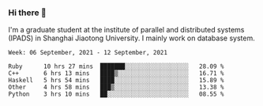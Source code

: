 ### Hi there 👋

I'm a graduate student at the institute of parallel and distributed systems (IPADS) in Shanghai Jiaotong University. I mainly work on database system.

<!--START_SECTION:waka-->
```text
Week: 06 September, 2021 - 12 September, 2021

Ruby      10 hrs 27 mins  ███████░░░░░░░░░░░░░░░░░░   28.09 % 
C++       6 hrs 13 mins   ████▒░░░░░░░░░░░░░░░░░░░░   16.71 % 
Haskell   5 hrs 54 mins   ████░░░░░░░░░░░░░░░░░░░░░   15.89 % 
Other     4 hrs 58 mins   ███▒░░░░░░░░░░░░░░░░░░░░░   13.38 % 
Python    3 hrs 10 mins   ██░░░░░░░░░░░░░░░░░░░░░░░   08.55 % 
```
<!--END_SECTION:waka-->

<!--
**yqmmm/yqmmm** is a ✨ _special_ ✨ repository because its `README.md` (this file) appears on your GitHub profile.

Here are some ideas to get you started:

- 🔭 I’m currently working on ...
- 🌱 I’m currently learning ...
- 👯 I’m looking to collaborate on ...
- 🤔 I’m looking for help with ...
- 💬 Ask me about ...
- 📫 How to reach me: ...
- 😄 Pronouns: ...
- ⚡ Fun fact: ...
-->
